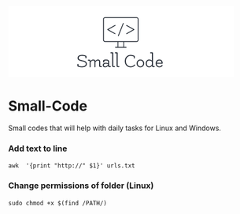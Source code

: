 ![alt text](https://github.com/HeeresS/Small-Code/blob/main/logo.png?raw=true)
# Small-Code
Small codes that will help with daily tasks for Linux and Windows. 
### Add text to line
~~~
awk  '{print "http://" $1}' urls.txt
~~~
### Change permissions of folder (Linux)
~~~
sudo chmod +x $(find /PATH/)
~~~

